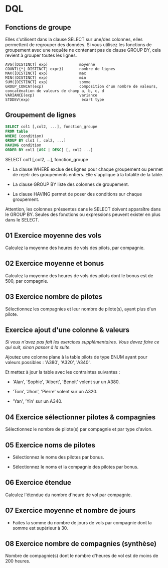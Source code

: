 # DQL

## Fonctions de groupe

Elles s'utilisent dans la clause SELECT sur une/des colonnes, elles permettent de regrouper des données. Si vous utilisez les fonctions de groupement avec une requête ne contenant pas de clause GROUP BY, cela revient à grouper toutes les lignes.
```text
AVG([DISTINCT] exp)              moyenne
COUNT({*| DISTINCT] expr})       nombre de lignes
MAX([DISTINCT] exp)              max
MIN([DISTINCT] exp)              min
SUM([DISTINCT] exp)              somme
GROUP_CONCAT(exp)                composition d'un nombre de valeurs, concaténation de valeurs de champ a, b, c, d
VARIANCE(exp)                    variance
STDDEV(exp)                       écart type
```
## Groupement de lignes

```sql
SELECT col1 [,col2, ...], fonction_groupe
FROM table
WHERE (condition)
GROUP BY clo1 [, col2, ...]
HAVING condition
ORDER BY col1 [ASC | DESC] [, col2 ...]
```
SELECT col1 [,col2, ...], fonction_groupe

- La clause WHERE exclue des lignes pour chaque groupement ou permet de rejetr des groupements entiers. Elle s'applique à la totalité de la table.

- La clause GROUP BY liste des colonnes de groupement.

- La clause HAVING permet de poser des conditions sur chaque groupement.

Attention, les colonnes préssentes dans le SELECT doivent apparaître dans le GROUP BY. Seules des fonctions ou expressions peuvent exister en plus dans le SELECT.

##  01 Exercice moyenne des vols

Calculez la moyenne des heures de vols des pilots,
par compagnie.

## 02 Exercice moyenne et bonus

Calculez la moyenne des heures de vols des pilots dont le bonus est de 500,
par compagnie.

## 03 Exercice nombre de pilotes

Sélectionnez les compagnies et leur nombre de pilote(s), ayant plus d'un pilote.

## Exercice ajout d'une colonne & valeurs

*Si vous n'avez pas fait les exercices supplémentaires. Vous devez faire ce qui suit, sinon passer à la suite.*

Ajoutez une colonne plane à la table pilots de type ENUM ayant pour valeurs possibles :
'A380', 'A320', 'A340'.

Et mettez à jour la table avec les contraintes suivantes :

- 'Alan', 'Sophie', 'Albert', 'Benoit' volent sur un A380.

- 'Tom', 'Jhon', 'Pierre' volent sur un A320.

- 'Yan', 'Yin' sur un A340.

## 04 Exercice sélectionner pilotes & compagnies

Sélectionnez le nombre de pilote(s) par compagnie et par type d'avion.

## 05 Exercice noms de pilotes

- Sélectionnez le noms des pilotes par bonus.

- Sélectionnez le noms et la compagnie des pilotes par bonus.

## 06 Exercice étendue

Calculez l'étendue du nombre d'heure de vol par compagnie.

## 07 Exercice moyenne et nombre de jours

- Faites la somme du nombre de jours de vols par compagnie dont la somme est supérieur à 30.

## 08 Exercice nombre de compagnies (synthèse)

Nombre de compagnie(s) dont le nombre d'heures de vol est de moins de 200 heures.


